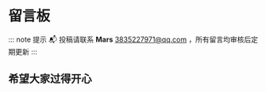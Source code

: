 # 留言板
::: note 提示
 📬 投稿请联系 **Mars** [3835227971@qq.com](3835227971@qq.com) ，所有留言均审核后定期更新
:::

<script setup>
import { ref } from 'vue';
import { messages } from '../js/messages.js'

</script>

## 希望大家过得开心
<MessageBoard :messages="messages" />

